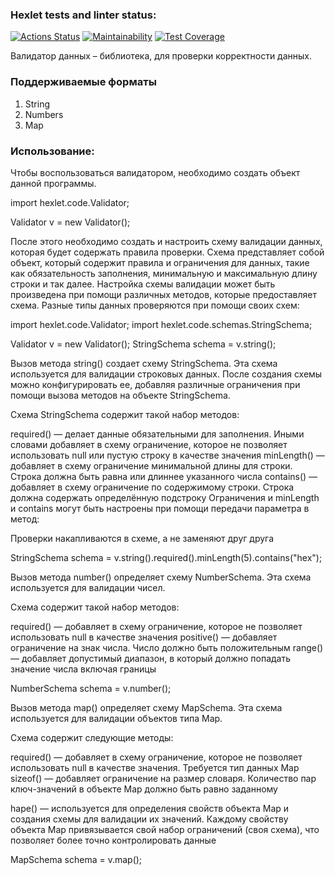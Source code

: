 ### Hexlet tests and linter status:
[![Actions Status](https://github.com/VictorKVV-hex/java-project-78/actions/workflows/hexlet-check.yml/badge.svg)](https://github.com/VictorKVV-hex/java-project-78/actions)
[![Maintainability](https://api.codeclimate.com/v1/badges/9f18d32d1e4f57807b5a/maintainability)](https://codeclimate.com/github/VictorKVV-hex/java-project-78/maintainability)
[![Test Coverage](https://api.codeclimate.com/v1/badges/9f18d32d1e4f57807b5a/test_coverage)](https://codeclimate.com/github/VictorKVV-hex/java-project-78/test_coverage)


Валидатор данных – библиотека, для проверки корректности данных.

### Поддерживаемые форматы
1. String
2. Numbers
3. Map

### Использование:
Чтобы воспользоваться валидатором, необходимо создать объект данной программы.

import hexlet.code.Validator;

Validator v = new Validator();

После этого необходимо создать и настроить схему валидации данных, которая будет содержать правила проверки. Схема представляет собой объект, который содержит правила и ограничения для данных, такие как обязательность заполнения, минимальную и максимальную длину строки и так далее. Настройка схемы валидации может быть произведена при помощи различных методов, которые предоставляет схема. Разные типы данных проверяются при помощи своих схем:

import hexlet.code.Validator;
import hexlet.code.schemas.StringSchema;

Validator v = new Validator();
StringSchema schema = v.string();

Вызов метода string() создает схему StringSchema. Эта схема используется для валидации строковых данных. После создания схемы можно конфигурировать ее, добавляя различные ограничения при помощи вызова методов на объекте StringSchema.

Схема StringSchema содержит такой набор методов:

required() — делает данные обязательными для заполнения. Иными словами добавляет в схему ограничение, которое не позволяет использовать null или пустую строку в качестве значения
minLength() — добавляет в схему ограничение минимальной длины для строки. Строка должна быть равна или длиннее указанного числа
contains() — добавляет в схему ограничение по содержимому строки. Строка должна содержать определённую подстроку
Ограничения и minLength и contains могут быть настроены при помощи передачи параметра в метод:

Проверки накапливаются в схеме, а не заменяют друг друга

StringSchema schema = v.string().required().minLength(5).contains("hex");

Вызов метода number() определяет схему NumberSchema. Эта схема используется для валидации чисел.

Схема содержит такой набор методов:

required() — добавляет в схему ограничение, которое не позволяет использовать null в качестве значения
positive() — добавляет ограничение на знак числа. Число должно быть положительным
range() — добавляет допустимый диапазон, в который должно попадать значение числа включая границы

NumberSchema schema = v.number();

Вызов метода map() определяет схему MapSchema. Эта схема используется для валидации объектов типа Map.

Схема содержит следующие методы:

required() — добавляет в схему ограничение, которое не позволяет использовать null в качестве значения. Требуется тип данных Map
sizeof() — добавляет ограничение на размер словаря. Количество пар ключ-значений в объекте Map должно быть равно заданному

hape() — используется для определения свойств объекта Map и создания схемы для валидации их значений. Каждому свойству объекта Map привязывается свой набор ограничений (своя схема), что позволяет более точно контролировать данные

MapSchema schema = v.map();


